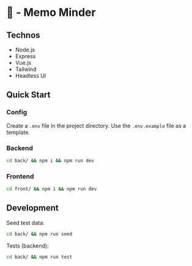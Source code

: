 # 💌 - Memo Minder

## Technos

- Node.js
- Express
- Vue.js
- Tailwind
- Headless UI

## Quick Start

### Config

Create a `.env` file in the project directory. Use the `.env.example` file as a template.

### Backend

```bash
cd back/ && npm i && npm run dev
```

### Frontend

```bash
cd front/ && npm i && npm run dev
```

## Development

Seed test data:
```bash
cd back/ && npm run seed
```

Tests (backend):
```bash
cd back/ && npm run test
```
